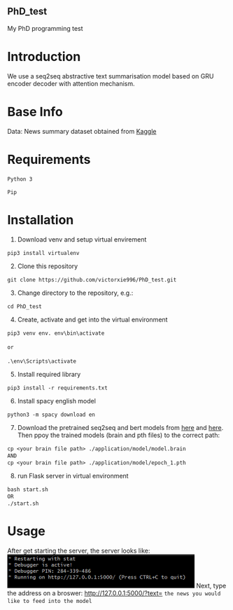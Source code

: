 ## PhD_test
My PhD programming test

# Introduction
We use a seq2seq abstractive text summarisation model based on GRU encoder decoder with attention mechanism.

# Base Info

Data: News summary dataset obtained from [Kaggle](https://www.kaggle.com/sunnysai12345/news-summary?select=news_summary_more.csv)


# Requirements
```
Python 3
```

```
Pip
```


# Installation
1. Download venv and setup virtual envirement
```
pip3 install virtualenv
```
2. Clone this repository
```
git clone https://github.com/victorxie996/PhD_test.git
```
3.  Change directory to the repository, e.g.:
```
cd PhD_test
```
4. Create, activate and get into the virtual environment 
```
pip3 venv env. env\bin\activate

or 

.\env\Scripts\activate
```
5. Install required library
```
pip3 install -r requirements.txt
```
6. Install spacy english model
```
python3 -m spacy download en
```
7. Download the pretrained seq2seq and bert models from [here](https://drive.google.com/file/d/1mw0VENGVosXo0yct7KRXxq6LPNPVJDNT/view?usp=sharing) and [here](https://drive.google.com/file/d/1M5Go5VM-fsXpvYfPxMH1vvnphVa4hHBu/view?usp=sharing). Then ppoy the trained models (brain and pth files) to the correct path:
```
cp <your brain file path> ./application/model/model.brain 
AND
cp <your brain file path> ./application/model/epoch_1.pth 
```
8. run Flask server in virtual environment
```
bash start.sh
OR
./start.sh
```

# Usage
After get starting the server, the server looks like: 
![image](https://github.com/victorxie996/PhD_test/blob/main/demo/bug_img.png)
Next, type the address on a broswer: http://127.0.0.1:5000/?text= ```the news you would like to feed into the model```


